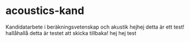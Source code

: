 # acoustics-kand
Kandidatarbete i beräkningsvetenskap och akustik
hejhej detta är ett test!
hallåhallå detta är testet att skicka tillbaka! 
hej hej test